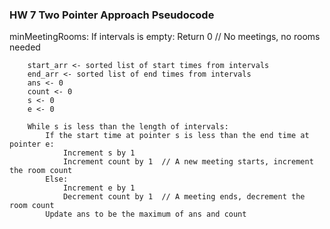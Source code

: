 ### HW 7 Two Pointer Approach Pseudocode

 minMeetingRooms:
        If intervals is empty:
            Return 0  // No meetings, no rooms needed

        start_arr <- sorted list of start times from intervals
        end_arr <- sorted list of end times from intervals
        ans <- 0  
        count <- 0 
        s <- 0 
        e <- 0  

        While s is less than the length of intervals:
            If the start time at pointer s is less than the end time at pointer e:
                Increment s by 1
                Increment count by 1  // A new meeting starts, increment the room count
            Else:
                Increment e by 1
                Decrement count by 1  // A meeting ends, decrement the room count
            Update ans to be the maximum of ans and count  
